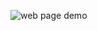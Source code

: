 <img src="![image](https://github.com/Surucreation/webpage-demo/assets/115417247/aba53708-4c8e-4a02-a7cd-0e0abe919303)
" alt="web page demo" title="web page demo">
